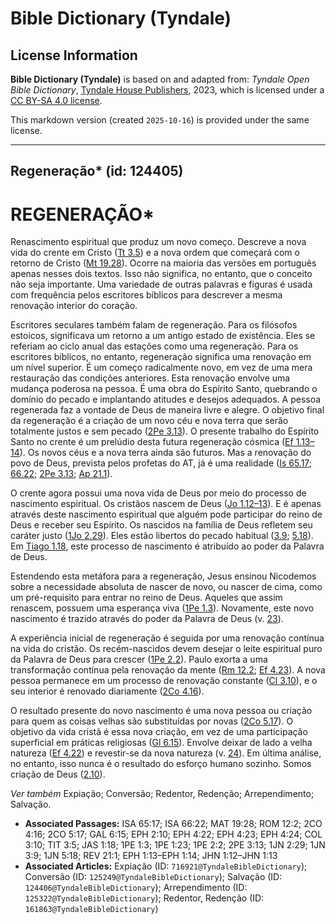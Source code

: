 # Bible Dictionary (Tyndale)

## License Information

**Bible Dictionary (Tyndale)** is based on and adapted from: _Tyndale Open Bible Dictionary_, [Tyndale House Publishers](https://tyndaleopenresources.com/), 2023, which is licensed under a [CC BY-SA 4.0 license](https://creativecommons.org/licenses/by-sa/4.0/legalcode.en).

This markdown version (created `2025-10-16`) is provided under the same license.



--------------------------------

## Regeneração* (id: 124405)

REGENERAÇÃO\*
=============

Renascimento espiritual que produz um novo começo. Descreve a nova vida do crente em Cristo ([Tt 3\.5](https://ref.ly/Titus3:5)) e a nova ordem que começará com o retorno de Cristo ([Mt 19\.28](https://ref.ly/Matt19:28)). Ocorre na maioria das versões em português apenas nesses dois textos. Isso não significa, no entanto, que o conceito não seja importante. Uma variedade de outras palavras e figuras é usada com frequência pelos escritores bíblicos para descrever a mesma renovação interior do coração.

Escritores seculares também falam de regeneração. Para os filósofos estoicos, significava um retorno a um antigo estado de existência. Eles se referiam ao ciclo anual das estações como uma regeneração. Para os escritores bíblicos, no entanto, regeneração significa uma renovação em um nível superior. É um começo radicalmente novo, em vez de uma mera restauração das condições anteriores. Esta renovação envolve uma mudança poderosa na pessoa. É uma obra do Espírito Santo, quebrando o domínio do pecado e implantando atitudes e desejos adequados. A pessoa regenerada faz a vontade de Deus de maneira livre e alegre. O objetivo final da regeneração é a criação de um novo céu e nova terra que serão totalmente justos e sem pecado ([2Pe 3\.13](https://ref.ly/2Pet3:13)). O presente trabalho do Espírito Santo no crente é um prelúdio desta futura regeneração cósmica ([Ef 1\.13–14](https://ref.ly/Eph1:13-Eph1:14)). Os novos céus e a nova terra ainda são futuros. Mas a renovação do povo de Deus, prevista pelos profetas do AT, já é uma realidade ([Is 65\.17](https://ref.ly/Isa65:17); [66\.22](https://ref.ly/Isa66:22); [2Pe 3\.13](https://ref.ly/2Pet3:13); [Ap 21\.1](https://ref.ly/Rev21:1)).

O crente agora possui uma nova vida de Deus por meio do processo de nascimento espiritual. Os cristãos nascem de Deus ([Jo 1\.12–13](https://ref.ly/John1:12-John1:13)). E é apenas através deste nascimento espiritual que alguém pode participar do reino de Deus e receber seu Espírito. Os nascidos na família de Deus refletem seu caráter justo ([1Jo 2\.29](https://ref.ly/1John2:29)). Eles estão libertos do pecado habitual ([3\.9](https://ref.ly/1John3:9); [5\.18](https://ref.ly/1John5:18)). Em [Tiago 1\.18](https://ref.ly/Jas1:18), este processo de nascimento é atribuído ao poder da Palavra de Deus.

Estendendo esta metáfora para a regeneração, Jesus ensinou Nicodemos sobre a necessidade absoluta de nascer de novo, ou nascer de cima, como um pré\-requisito para entrar no reino de Deus. Aqueles que assim renascem, possuem uma esperança viva ([1Pe 1\.3](https://ref.ly/1Pet1:3)). Novamente, este novo nascimento é trazido através do poder da Palavra de Deus (v. [23](https://ref.ly/1Pet1:23)).

A experiência inicial de regeneração é seguida por uma renovação contínua na vida do cristão. Os recém\-nascidos devem desejar o leite espiritual puro da Palavra de Deus para crescer ([1Pe 2\.2](https://ref.ly/1Pet2:2)). Paulo exorta a uma transformação contínua pela renovação da mente ([Rm 12\.2](https://ref.ly/Rom12:2); [Ef 4\.23](https://ref.ly/Eph4:23)). A nova pessoa permanece em um processo de renovação constante ([Cl 3\.10](https://ref.ly/Col3:10)), e o seu interior é renovado diariamente ([2Co 4\.16](https://ref.ly/2Cor4:16)).

O resultado presente do novo nascimento é uma nova pessoa ou criação para quem as coisas velhas são substituídas por novas ([2Co 5\.17](https://ref.ly/2Cor5:17)). O objetivo da vida cristã é essa nova criação, em vez de uma participação superficial em práticas religiosas ([Gl 6\.15](https://ref.ly/Gal6:15)). Envolve deixar de lado a velha natureza ([Ef 4\.22](https://ref.ly/Eph4:22)) e revestir\-se da nova natureza (v. [24](https://ref.ly/Eph4:24)). Em última análise, no entanto, isso nunca é o resultado do esforço humano sozinho. Somos criação de Deus ([2\.10](https://ref.ly/Eph2:10)).

*Ver também* Expiação; Conversão; Redentor, Redenção; Arrependimento; Salvação.

* **Associated Passages:** ISA 65:17; ISA 66:22; MAT 19:28; ROM 12:2; 2CO 4:16; 2CO 5:17; GAL 6:15; EPH 2:10; EPH 4:22; EPH 4:23; EPH 4:24; COL 3:10; TIT 3:5; JAS 1:18; 1PE 1:3; 1PE 1:23; 1PE 2:2; 2PE 3:13; 1JN 2:29; 1JN 3:9; 1JN 5:18; REV 21:1; EPH 1:13–EPH 1:14; JHN 1:12–JHN 1:13
* **Associated Articles:** Expiação (ID: `716921@TyndaleBibleDictionary`); Conversão (ID: `125249@TyndaleBibleDictionary`); Salvação (ID: `124406@TyndaleBibleDictionary`); Arrependimento (ID: `125322@TyndaleBibleDictionary`); Redentor, Redenção (ID: `161863@TyndaleBibleDictionary`)

